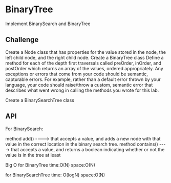 
# BinaryTree
Implement BinarySearch and BinaryTree

## Challenge
Create a Node class that has properties for the value stored in the node, the left child node, and the right child node.
Create a BinaryTree class
Define a method for each of the depth first traversals called preOrder, inOrder, and postOrder which returns an array of the values, ordered appropriately.
Any exceptions or errors that come from your code should be semantic, capturable errors. For example, rather than a default error thrown by your language, your code should raise/throw a custom, semantic error that describes what went wrong in calling the methods you wrote for this lab.

Create a BinarySearchTree class



## API
For BinarySearch:

 method add() ----> that accepts a value, and adds a new node with that value in the correct location in the binary search tree.
 method contains() ----> that accepts a value, and returns a boolean indicating whether or not the value is in the tree at least 


Big O
for BinaryTree
time:O(N)
space:O(N)

for BinarySearchTree
time: O(logN)
space:O(N)